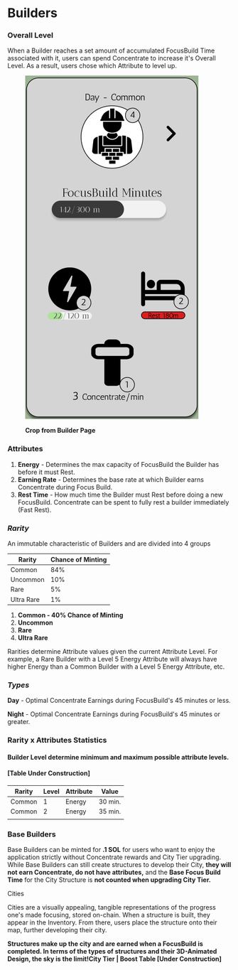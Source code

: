 # Builders

### Overall Level

When a Builder reaches a set amount of accumulated FocusBuild Time associated with it, users can spend Concentrate to increase it's Overall Level. As a result, users chose which Attribute to level up.



<figure><img src="../.gitbook/assets/Screen Shot 2022-10-28 at 3.13.48 PM.png" alt=""><figcaption><p><strong>Crop from Builder Page</strong></p></figcaption></figure>

### **Attributes**

1. **Energy** - Determines the max capacity of FocusBuild the Builder has before it must Rest.&#x20;
2. **Earning Rate** - Determines the base rate at which Builder earns Concentrate during Focus Build.
3. **Rest Time** - How much time the Builder must Rest before doing a new FocusBuild. Concentrate can be spent to fully rest a builder immediately (Fast Rest).&#x20;

### _Rarity_

An immutable characteristic of Builders and are divided into 4 groups&#x20;

| Rarity     | Chance of Minting |
| ---------- | ----------------- |
| Common     | 84%               |
| Uncommon   | 10%               |
| Rare       | 5%                |
| Ultra Rare | 1%                |

1. **Common - 40% Chance of Minting**
2. **Uncommon**
3. **Rare**&#x20;
4. **Ultra Rare**

Rarities determine Attribute values given the current Attribute Level. For example, a Rare Builder with a Level 5 Energy Attribute will always have higher Energy than a Common Builder with a Level 5 Energy Attribute, etc.&#x20;

### _Types_

**Day** - Optimal Concentrate Earnings during FocusBuild's 45 minutes or less.

**Night** - Optimal Concentrate Earnings during FocusBuild's 45 minutes or greater.

### **Rarity x Attributes Statistics** &#x20;

#### **Builder Level determine minimum and maximum possible attribute levels.**&#x20;

#### **\[Table Under Construction]**

| Rarity | Level | Attribute | Value    |
| ------ | ----- | --------- | -------- |
| Common | 1     | Energy    | 30 min.  |
| Common | 2     | Energy    | 35 min.  |
|        |       |           |          |

### Base Builders&#x20;

Base Builders can be minted for **.1 SOL** for users who want to enjoy the application strictly without Concentrate rewards and City Tier upgrading. While Base Builders can still create structures to develop their City, **they will not earn Concentrate,  do not have attributes,** and the **Base Focus Build Time** for the City Structure is **not counted when upgrading City Tier.** &#x20;

Cities

Cities are a visually appealing, tangible representations of the progress one's made focusing, stored on-chain. When a structure is built, they appear in the Inventory. From there, users place the structure onto their map, further developing their city.&#x20;

**Structures make up the city and are earned when a FocusBuild is completed. In terms of the types of structures and their 3D-Animated Design, the sky is the limit!City Tier | Boost Table \[Under Construction]**
